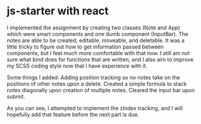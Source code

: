 # js-starter with react

I implemented the assignment by creating two classes (Note and App) which were smart components and one dumb component (InputBar). The notes are able to be created, editable, moveable, and deletable. It was a little tricky to figure out how to get information passed between components, but I feel much more comfortable with that now. I still am not sure what bind does for functions that are written, and I also aim to improve my SCSS coding style now that I have experience with it.

Some things I added:
  Adding position tracking so no notes take on the positions of other notes upon a delete.
  Created a simple formula to stack notes diagonally upon creation of multiple notes.
  Cleared the input bar upon submit.

As you can see, I attempted to implement the zIndex tracking, and I will hopefully add that feature before the next part is due. 
